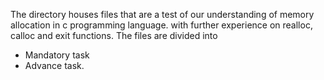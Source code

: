 The directory houses files that are a test of our understanding of memory
allocation in c programming language. with further experience on realloc, calloc
and exit functions.
The files are divided into
+ Mandatory task
+ Advance task.